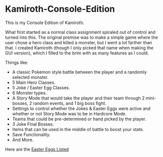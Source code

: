# Kamiroth-Console-Edition
This is my Console Edition of Kamiroth.

What first started as a normal class assignment spiraled out of control and turned into this. The original premise was to make a simple game where the user chose a hero class and killed a monster, but I went a lot farther than that. I created Kamiroth (though I only picked that name when making the GUI version), which I filled to the brim with as many features as I could.

Things like:
  - A classic Pokemon style battle between the player and a randomly selected monster.
  - 5 Main Hero Classes.
  - 5 Joke / Easter Egg Classes.
  - 6 Monster types.
  - A Story Mode that would take the player and their team through 2 mini-bosses, 2 random events, and 1 big boss fight.
  - Settings to control whether the Jokes & Easter Eggs were active and whether or not Story Mode was to be in Hardcore Mode.
  - Teams that could be pre-determined or hand picked by the player.
  - 3 Joke Final Bosses.
  - Items that can be used in the middle of battle to boost your stats.
  - Save Functionality.
  - And More.

Here are the [Easter Eggs Listed](https://github.com/kenny2892/Kamiroth-Console-Edition/blob/master/Easter%20Eggs.md)

